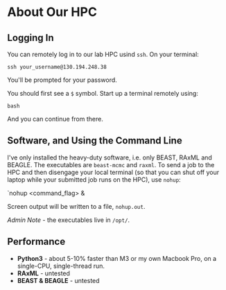 # About Our HPC

## Logging In
You can remotely log in to our lab HPC usind `ssh`. On your terminal:

```
ssh your_username@130.194.248.38
```

You'll be prompted for your password. 

You should first see a `$` symbol. Start up a terminal remotely using:

```
bash
```

And you can continue from there.

## Software, and Using the Command Line

I've only installed the heavy-duty software, i.e. only BEAST, RAxML and BEAGLE. The executables are `beast-mcmc` and `raxml`. To send a job to the HPC and then disengage your local terminal (so that you can shut off your laptop while your submitted job runs on the HPC), use `nohup`:

`nohup <command> <command_flag> &

Screen output will be written to a file, `nohup.out`. 

*Admin Note* - the executables live in `/opt/`. 

## Performance

- **Python3** - about 5-10% faster than M3 or my own Macbook Pro, on a single-CPU, single-thread run. 
- **RAxML** - untested
- **BEAST & BEAGLE** - untested
